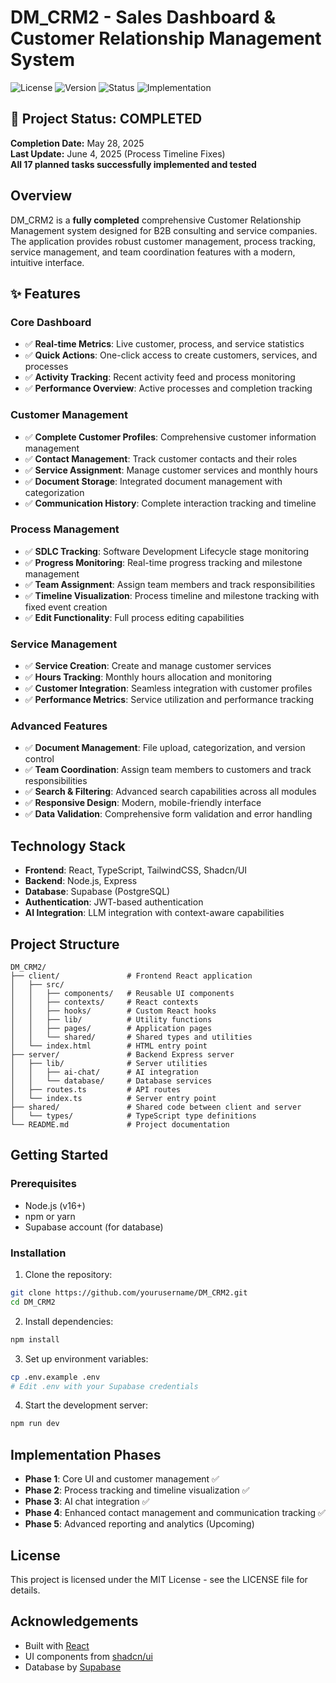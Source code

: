 # DM_CRM2 - Sales Dashboard & Customer Relationship Management System

![License](https://img.shields.io/badge/license-MIT-blue.svg)
![Version](https://img.shields.io/badge/version-1.0.1-green.svg)
![Status](https://img.shields.io/badge/status-✅%20COMPLETED-brightgreen.svg)
![Implementation](https://img.shields.io/badge/tasks-17/17%20completed-success.svg)

## 🎉 Project Status: COMPLETED

**Completion Date:** May 28, 2025  
**Last Update:** June 4, 2025 (Process Timeline Fixes)  
**All 17 planned tasks successfully implemented and tested**

## Overview

DM_CRM2 is a **fully completed** comprehensive Customer Relationship Management system designed for B2B consulting and service companies. The application provides robust customer management, process tracking, service management, and team coordination features with a modern, intuitive interface.

## ✨ Features

### **Core Dashboard**
- ✅ **Real-time Metrics**: Live customer, process, and service statistics
- ✅ **Quick Actions**: One-click access to create customers, services, and processes
- ✅ **Activity Tracking**: Recent activity feed and process monitoring
- ✅ **Performance Overview**: Active processes and completion tracking

### **Customer Management**
- ✅ **Complete Customer Profiles**: Comprehensive customer information management
- ✅ **Contact Management**: Track customer contacts and their roles
- ✅ **Service Assignment**: Manage customer services and monthly hours
- ✅ **Document Storage**: Integrated document management with categorization
- ✅ **Communication History**: Complete interaction tracking and timeline

### **Process Management**
- ✅ **SDLC Tracking**: Software Development Lifecycle stage monitoring
- ✅ **Progress Monitoring**: Real-time progress tracking and milestone management
- ✅ **Team Assignment**: Assign team members and track responsibilities
- ✅ **Timeline Visualization**: Process timeline and milestone tracking with fixed event creation
- ✅ **Edit Functionality**: Full process editing capabilities

### **Service Management**
- ✅ **Service Creation**: Create and manage customer services
- ✅ **Hours Tracking**: Monthly hours allocation and monitoring
- ✅ **Customer Integration**: Seamless integration with customer profiles
- ✅ **Performance Metrics**: Service utilization and performance tracking

### **Advanced Features**
- ✅ **Document Management**: File upload, categorization, and version control
- ✅ **Team Coordination**: Assign team members to customers and track responsibilities
- ✅ **Search & Filtering**: Advanced search capabilities across all modules
- ✅ **Responsive Design**: Modern, mobile-friendly interface
- ✅ **Data Validation**: Comprehensive form validation and error handling

## Technology Stack

- **Frontend**: React, TypeScript, TailwindCSS, Shadcn/UI
- **Backend**: Node.js, Express
- **Database**: Supabase (PostgreSQL)
- **Authentication**: JWT-based authentication
- **AI Integration**: LLM integration with context-aware capabilities

## Project Structure

```
DM_CRM2/
├── client/               # Frontend React application
│   ├── src/
│   │   ├── components/   # Reusable UI components
│   │   ├── contexts/     # React contexts
│   │   ├── hooks/        # Custom React hooks
│   │   ├── lib/          # Utility functions
│   │   ├── pages/        # Application pages
│   │   └── shared/       # Shared types and utilities
│   └── index.html        # HTML entry point
├── server/               # Backend Express server
│   ├── lib/              # Server utilities
│   │   ├── ai-chat/      # AI integration
│   │   └── database/     # Database services
│   ├── routes.ts         # API routes
│   └── index.ts          # Server entry point
├── shared/               # Shared code between client and server
│   └── types/            # TypeScript type definitions
└── README.md             # Project documentation
```

## Getting Started

### Prerequisites

- Node.js (v16+)
- npm or yarn
- Supabase account (for database)

### Installation

1. Clone the repository:
```bash
git clone https://github.com/yourusername/DM_CRM2.git
cd DM_CRM2
```

2. Install dependencies:
```bash
npm install
```

3. Set up environment variables:
```bash
cp .env.example .env
# Edit .env with your Supabase credentials
```

4. Start the development server:
```bash
npm run dev
```

## Implementation Phases

- **Phase 1**: Core UI and customer management ✅
- **Phase 2**: Process tracking and timeline visualization ✅
- **Phase 3**: AI chat integration ✅
- **Phase 4**: Enhanced contact management and communication tracking ✅
- **Phase 5**: Advanced reporting and analytics (Upcoming)

## License

This project is licensed under the MIT License - see the LICENSE file for details.

## Acknowledgements

- Built with [React](https://reactjs.org/)
- UI components from [shadcn/ui](https://ui.shadcn.com/)
- Database by [Supabase](https://supabase.io/)
